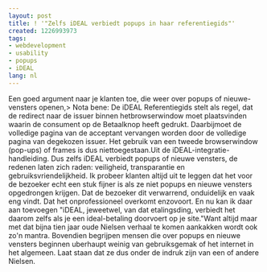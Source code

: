```yaml
---
layout: post
title: ! '"Zelfs iDEAL verbiedt popups in haar referentiegids"'
created: 1226993973
tags:
- webdevelopment
- usability
- popups
- iDEAL
lang: nl
---
```

Een goed argument naar je klanten toe, die weer over popups of nieuwe-vensters openen,> Nota bene: De iDEAL Referentiegids stelt als regel, dat de redirect naar de issuer binnen hetbrowserwindow moet plaatsvinden waarin de consument op de Betaalknop heeft gedrukt. Daarbijmoet de volledige pagina van de acceptant vervangen worden door de volledige pagina van degekozen issuer. Het gebruik van een tweede browserwindow (pop-ups) of frames is dus niettoegestaan.Uit de iDEAL-integratie-handleiding. Dus zelfs iDEAL verbiedt popups of nieuwe vensters, de redenen laten zich raden: veiligheid, transparantie en gebruiksvriendelijkheid. Ik probeer klanten altijd uit te leggen dat het voor de bezoeker echt een stuk fijner is als ze niet popups en nieuwe vensters opgedrongen krijgen. Dat de bezoeker dit verwarrend, onduidelijk en vaak eng vindt. Dat het onprofessioneel overkomt enzovoort. En nu kan ik daar aan toevoegen "iDEAL, jeweetwel, van dat etalingsding, verbiedt het daarom zelfs als je een ideal-betaling doorvoert op je site."Want altijd maar met dat bijna tien jaar oude Nielsen verhaal te komen aankakken wordt ook zo'n mantra. Bovendien begrijpen mensen die over popups en nieuwe vensters beginnen uberhaupt weinig van gebruiksgemak of het internet in het algemeen. Laat staan dat ze dus onder de indruk zijn van een of andere Nielsen. 
